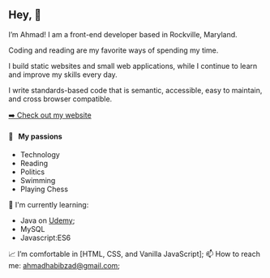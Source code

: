 ## Hey, :wave:

I’m Ahmad! I am a front-end developer based in Rockville, Maryland.

Coding and reading are my favorite ways of spending my time.

I build static websites and small web applications, while I continue to learn and improve my skills every day.

I write standards-based code that is semantic, accessible, easy to maintain, and cross browser compatible.

<p><a href="https://habibzad.com/" target="_blank">➡️ Check out my website</a></p>

#### 🧡 &nbsp;&nbsp;My passions

* Technology 
* Reading
* Politics
* Swimming
* Playing Chess

:page_with_curl: I'm currently learning:
- Java on [Udemy](https://www.udemy.com/course/decoding-ap-computer-science-a/); 
- MySQL
- Javascript:ES6

📈 I’m comfortable in [HTML, CSS, and Vanilla JavaScript];
📫 How to reach me: <ahmadhabibzad@gmail.com>;
